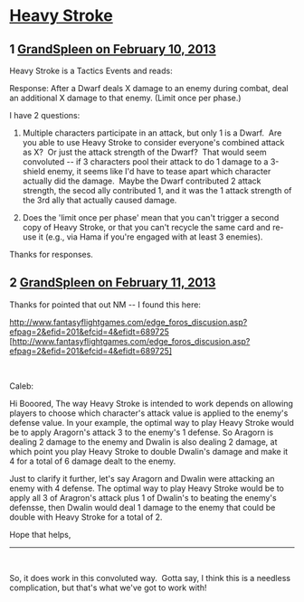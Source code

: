 # [Heavy Stroke](https://community.fantasyflightgames.com/topic/79082-heavy-stroke/)

## 1 [GrandSpleen on February 10, 2013](https://community.fantasyflightgames.com/topic/79082-heavy-stroke/?do=findComment&comment=761247)

Heavy Stroke is a Tactics Events and reads:

Response: After a Dwarf deals X damage to an enemy during combat, deal an additional X damage to that enemy. (Limit once per phase.)

I have 2 questions:
1) Multiple characters participate in an attack, but only 1 is a Dwarf.  Are you able to use Heavy Stroke to consider everyone's combined attack as X?  Or just the attack strength of the Dwarf?  That would seem convoluted -- if 3 characters pool their attack to do 1 damage to a 3-shield enemy, it seems like I'd have to tease apart which character actually did the damage.  Maybe the Dwarf contributed 2 attack strength, the secod ally contributed 1, and it was the 1 attack strength of the 3rd ally that actually caused damage. 

2) Does the 'limit once per phase' mean that you can't trigger a second copy of Heavy Stroke, or that you can't recycle the same card and re-use it (e.g., via Hama if you're engaged with at least 3 enemies).

Thanks for responses.

## 2 [GrandSpleen on February 11, 2013](https://community.fantasyflightgames.com/topic/79082-heavy-stroke/?do=findComment&comment=761536)

Thanks for pointed that out NM -- I found this here:

http://www.fantasyflightgames.com/edge_foros_discusion.asp?efpag=2&efid=201&efcid=4&efidt=689725 [http://www.fantasyflightgames.com/edge_foros_discusion.asp?efpag=2&efid=201&efcid=4&efidt=689725]

 

Caleb:

Hi Booored,
The way Heavy Stroke is intended to work depends on allowing players to choose which character's attack value is applied to the enemy's defense value. In your example, the optimal way to play Heavy Stroke would be to apply Aragorn's attack 3 to the enemy's 1 defense. So Aragorn is dealing 2 damage to the enemy and Dwalin is also dealing 2 damage, at which point you play Heavy Stroke to double Dwalin's damage and make it 4 for a total of 6 damage dealt to the enemy.

Just to clarify it further, let's say Aragorn and Dwalin were attacking an enemy with 4 defense. The optimal way to play Heavy Stroke would be to apply all 3 of Aragron's attack plus 1 of Dwalin's to beating the enemy's defensse, then Dwalin would deal 1 damage to the enemy that could be double with Heavy Stroke for a total of 2.

Hope that helps,

------------------

 

So, it does work in this convoluted way.  Gotta say, I think this is a needless complication, but that's what we've got to work with!  

